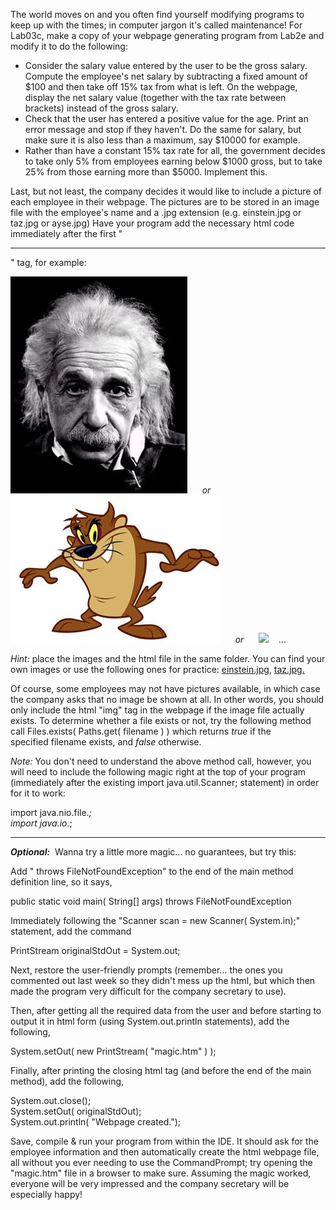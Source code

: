 The world moves on and you often find yourself modifying programs to keep up with the times; in computer jargon it's called maintenance! For Lab03c, make a copy of your webpage generating program from Lab2e and modify it to do the following:

-   Consider the salary value entered by the user to be the gross salary. Compute the employee's net salary by subtracting a fixed amount of $100 and then take off 15% tax from what is left. On the webpage, display the net salary value (together with the tax rate between brackets) instead of the gross salary.
-   Check that the user has entered a positive value for the age. Print an error message and stop if they haven't. Do the same for salary, but make sure it is also less than a maximum, say $10000 for example.
-   Rather than have a constant 15% tax rate for all, the government decides to take only 5% from employees earning below $1000 gross, but to take 25% from those earning more than $5000. Implement this.

Last, but not least, the company decides it would like to include a picture of each employee in their webpage. The pictures are to be stored in an image file with the employee's name and a .jpg extension (e.g. einstein.jpg or taz.jpg or ayse.jpg) Have your program add the necessary html code immediately after the first "<hr>" tag, for example:

<img src="einstein.jpg">      *or*      <img src="taz.jpg">      *or*      <img src="ayse.jpg">    ...

*Hint:* place the images and the html file in the same folder. You can find your own images or use the following ones for practice: [einstein.jpg](http://www.cs.bilkent.edu.tr/~david/cs101/assignments/lab03/einstein.jpg), [taz.jpg.](http://www.cs.bilkent.edu.tr/~david/cs101/assignments/lab03/taz.jpg)

Of course, some employees may not have pictures available, in which case the company asks that no image be shown at all. In other words, you should only include the html "img" tag in the webpage if the image file actually exists. To determine whether a file exists or not, try the following method call Files.exists( Paths.get( filename ) ) which returns *true* if the specified filename exists, and *false* otherwise.

*Note:* You don't need to understand the above method call, however, you will need to include the following magic right at the top of your program (immediately after the existing import java.util.Scanner; statement) in order for it to work:

import java.nio.file.*;\
import java.io.*;

* * * * *

***Optional:***  Wanna try a little more magic... no guarantees, but try this:

Add " throws FileNotFoundException" to the end of the main method definition line, so it says,

public static void main( String[] args) throws FileNotFoundException

Immediately following the "Scanner scan = new Scanner( System.in);" statement, add the command

PrintStream originalStdOut = System.out;

Next, restore the user-friendly prompts (remember... the ones you commented out last week so they didn't mess up the html, but which then made the program very difficult for the company secretary to use).

Then, after getting all the required data from the user and before starting to output it in html form (using System.out.println statements), add the following,

System.setOut( new PrintStream( "magic.htm" ) );

Finally, after printing the closing html tag (and before the end of the main method), add the following,

System.out.close();\
System.setOut( originalStdOut);\
System.out.println( "Webpage created.");

Save, compile & run your program from within the IDE. It should ask for the employee information and then automatically create the html webpage file, all without you ever needing to use the CommandPrompt; try opening the "magic.htm" file in a browser to make sure. Assuming the magic worked, everyone will be very impressed and the company secretary will be especially happy!